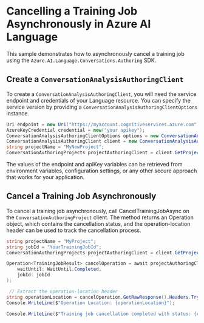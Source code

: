 # Cancelling a Training Job Asynchronously in Azure AI Language

This sample demonstrates how to asynchronously cancel a training job using the `Azure.AI.Language.Conversations.Authoring` SDK.

## Create a `ConversationAnalysisAuthoringClient`

To create a `ConversationAnalysisAuthoringClient`, you will need the service endpoint and credentials of your Language resource. You can specify the service version by providing a `ConversationAnalysisAuthoringClientOptions` instance.

```C# Snippet:CreateAuthoringClientForSpecificApiVersion
Uri endpoint = new Uri("https://myaccount.cognitiveservices.azure.com");
AzureKeyCredential credential = new("your apikey");
ConversationAnalysisAuthoringClientOptions options = new ConversationAnalysisAuthoringClientOptions(ConversationAnalysisAuthoringClientOptions.ServiceVersion.V2024_11_15_Preview);
ConversationAnalysisAuthoringClient client = new ConversationAnalysisAuthoringClient(endpoint, credential, options);
string projectName = "MyNewProject";
ConversationAuthoringProjects projectAuthoringClient = client.GetProjects(projectName);
```

The values of the endpoint and apiKey variables can be retrieved from environment variables, configuration settings, or any other secure approach that works for your application.

## Cancel a Training Job Asynchronously

To cancel a training job asynchronously, call CancelTrainingJobAsync on the `ConversationAuthoringProject` client. The method returns an Operation<TrainingJobResult> object, which contains the cancellation status, and the operation-location header can be used to track the cancellation process.

```C# Snippet:Sample7_ConversationsAuthoring_CancelTrainingJobAsync
string projectName = "MyProject";
string jobId = "YourTrainingJobId";
ConversationAuthoringProjects projectAuthoringClient = client.GetProjects(projectName);

Operation<TrainingJobResult> cancelOperation = await projectAuthoringClient.CancelTrainingJobAsync(
    waitUntil: WaitUntil.Completed,
    jobId: jobId
);

 // Extract the operation-location header
string operationLocation = cancelOperation.GetRawResponse().Headers.TryGetValue("operation-location", out var location) ? location : null;
Console.WriteLine($"Operation Location: {operationLocation}");

Console.WriteLine($"Training job cancellation completed with status: {cancelOperation.GetRawResponse().Status}");
```
